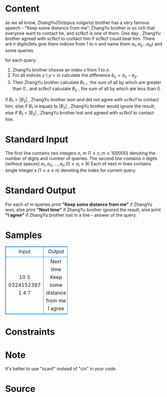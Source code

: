 
# Content

as we all know, ZhangYu(Octopus vulgaris) brother has a very famous speech - "Keep some distance from me".
ZhangYu brother is so rich that everyone want to contact he, and scfkcf is one of them.
One day , ZhangYu brother agreed with scfkcf to contact him if scfkcf could beat him.
There are $n$ digits(lets give them indices from $1$ to $n$ and name them $a_1, a_2 ... a_N$) and some queries.

for each query:
1.  ZhangYu brother choose an index $x$ from $1$ to $n$.
2.  For all indices $y$ ( $y$ < $x$) calculate the difference $b_y = a_x - a_y$.
3.  Then ZhangYu brother calculate $B_1$ ，the  sum of all by which are greater than $0$ , and scfkcf calculate $B_2$ , the sum of all by which are less than $0$.

if $B_1 > |B_2|$ , ZhangYu brother won and did not agree with scfkcf to contact him;
else if $B_1$ is equals to $|B_2|$ , ZhangYu brother would ignore the result;
else if $B_1$ < $|B_2|$ , ZhangYu brother lost and agreed with scfkcf to contact him.

# Standard Input

The first line contains two integers $n$, $m$ $(1 \le n,m \le 100000)$ denoting the number of digits and number of queries. The second line contains $n$ digits (without spaces) $a_1, a_2, ..., a_n$.$(0 \le a_i \le 9)$
Each of next $m$ lines contains single integer $x$ $(1 \le x \le n)$ denoting the index for current query.

# Standard Output

For each of $m$ queries print **"Keep some distance from me"** if ZhangYu won, else print **"Next time"** if ZhangYu brother ignored the result, else print **"I agree"** if ZhangYu brother lost in a line - answer of the query.

# Samples

<style>
        table,table tr th, table tr td { border:1px solid #0094ff; }
        table { width: 200px; min-height: 25px; line-height: 25px; text-align: center; border-collapse: collapse;}   
    </style>
<table>
	<tr>
		<td>Input</td>
		<td>Output</td>
	</tr>
<tr><td>10 3
0324152397
1
4
7</td><td>Next time
Keep some distance from me
I agree</td></tr></table>


# Constraints



# Note

It's better to use "scanf" instead of "cin" in your code.

# Source


